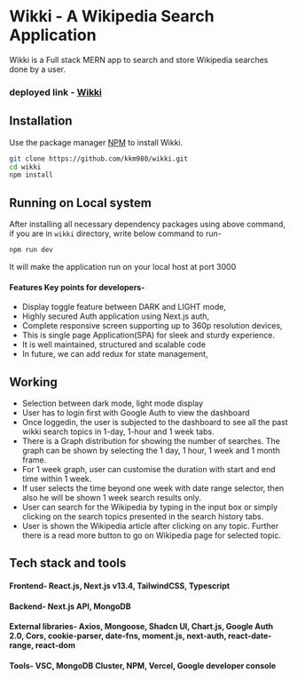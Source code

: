 # Wikki - A Wikipedia Search Application

Wikki is a Full stack MERN app to search and store Wikipedia searches done by a user.
### deployed link - [Wikki](https://wikki.vercel.app/)


## Installation

Use the package manager [NPM](https://pip.pypa.io/en/stable/) to install Wikki.

```bash
git clone https://github.com/kkm980/wikki.git
cd wikki
npm install
```

## Running on Local system
After installing all necessary dependency packages using above command, if you are in `wikki` directory, write below command to run-
```bash
npm run dev
```
It will make the application run on your local host at port 3000

#### Features Key points for developers-
- Display toggle feature between DARK and LIGHT mode,
- Highly secured Auth application using Next.js auth,
- Complete responsive screen supporting up to 360p resolution devices,
- This is single page Application(SPA) for sleek and sturdy experience.
- It is well maintained, structured and scalable code
- In future, we can add redux for state management,


## Working

- Selection between dark mode, light mode display
- User has to login first with Google Auth to view the dashboard
- Once loggedin, the user is subjected to the dashboard to see all the past wikki search topics in 1-day, 1-hour and 1 week tabs.
- There is a Graph distribution for showing the number of searches. The graph can be shown by selecting the 1 day, 1 hour, 1 week and 1 month frame.
- For 1 week graph, user can customise the duration with start and end time within 1 week.
- If user selects the time beyond one week with date range selector, then also he will be shown 1 week search results only.
- User can search for the Wikipedia by typing in the input box or simply clicking on the search topics presented in the search history tabs.
- User is shown the Wikipedia article after clicking on any topic. Further there is a read more button to go on Wikipedia page for selected topic.

## Tech stack and tools
#### Frontend- React.js, Next.js v13.4, TailwindCSS, Typescript
#### Backend- Next.js API, MongoDB
#### External libraries- Axios, Mongoose, Shadcn UI, Chart.js, Google Auth 2.0, Cors, cookie-parser, date-fns, moment.js, next-auth, react-date-range, react-dom
#### Tools- VSC, MongoDB Cluster, NPM, Vercel, Google developer console

